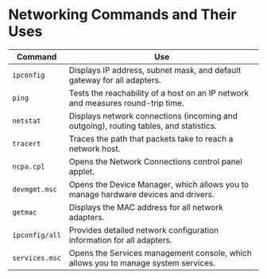 # Networking Commands and Their Uses

| Command        | Use                                                                                 |
|----------------|--------------------------------------------------------------------------------------|
| `ipconfig`     | Displays IP address, subnet mask, and default gateway for all adapters.             |
| `ping`         | Tests the reachability of a host on an IP network and measures round-trip time.      |
| `netstat`      | Displays network connections (incoming and outgoing), routing tables, and statistics.|
| `tracert`      | Traces the path that packets take to reach a network host.                          |
| `ncpa.cpl`     | Opens the Network Connections control panel applet.                                 |
| `devmgmt.msc`  | Opens the Device Manager, which allows you to manage hardware devices and drivers.  |
| `getmac`       | Displays the MAC address for all network adapters.                                  |
| `ipconfig/all` | Provides detailed network configuration information for all adapters.               |
| `services.msc` | Opens the Services management console, which allows you to manage system services.  |
